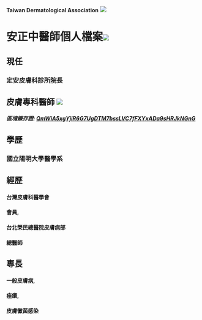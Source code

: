 **Taiwan Dermatological Association**
![](https://i.imgur.com/c4PrZud.png)
# 安正中醫師個人檔案![](https://i.imgur.com/LwxVHcd.png)


## 現任

### 定安皮膚科診所院長 



## 皮膚專科醫師 ![](https://i.imgur.com/JP4b3IN.png)

##### 區塊錬存證: [QmWiA5xgYjiR6G7UgDTM7bssLVC7fFXYxADa9sHRJkNGnG](https://explore.ipld.io/#/explore/QmWiA5xgYjiR6G7UgDTM7bssLVC7fFXYxADa9sHRJkNGnG)


## 學歷

### 國立陽明大學醫學系



## 經歷

#### 台灣皮膚科醫學會

#### 會員,

#### 台北榮民總醫院皮膚病部

#### 總醫師



## 專長

#### 一般皮膚病,

#### 痤瘡,

#### 皮膚黴菌感染




